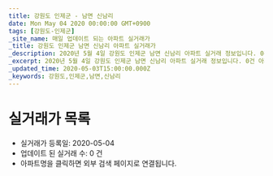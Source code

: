 ```yaml
---
title: 강원도 인제군 - 남면 신남리
date: Mon May 04 2020 00:00:00 GMT+0900
tags: [강원도-인제군]
_site_name: 매일 업데이트 되는 아파트 실거래가
_title: 강원도 인제군 남면 신남리 아파트 실거래가
_description: 2020년 5월 4일 강원도 인제군 남면 신남리 아파트 실거래 정보입니다. 0건 아파트 정보가 있습니다.
_excerpt: 2020년 5월 4일 강원도 인제군 남면 신남리 아파트 실거래 정보입니다. 0건 아파트 정보가 있습니다.
_updated_time: 2020-05-03T15:00:00.000Z
_keywords: 강원도,인제군,남면,신남리
---
```






# 실거래가 목록
- 실거래가 등록일: 2020-05-04
- 업데이트 된 실거래 수: 0 건
- 아파트명을 클릭하면 외부 검색 페이지로 연결됩니다.




